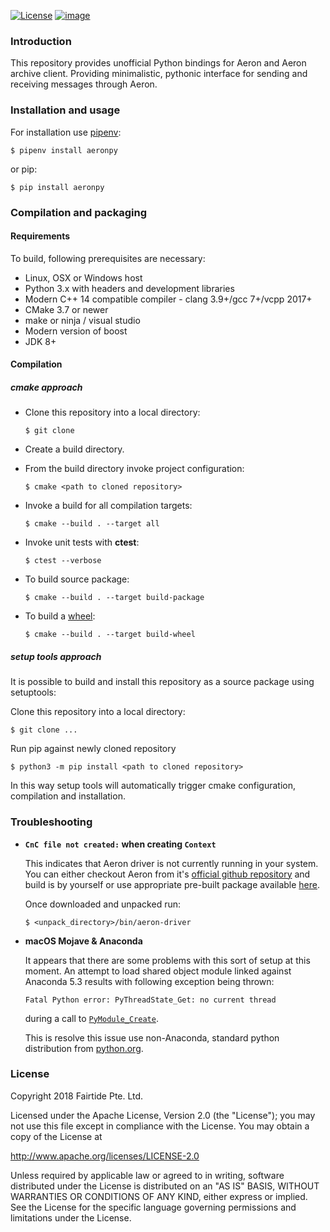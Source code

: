 [![License](https://img.shields.io/badge/License-Apache%202.0-blue.svg)](https://opensource.org/licenses/Apache-2.0)
[![image](https://img.shields.io/pypi/v/aeron-python.svg)](https://pypi.org/project/aeron-python/)

### Introduction

This repository provides unofficial Python bindings for Aeron and Aeron archive client. Providing minimalistic, pythonic interface 
for sending and receiving messages through Aeron. 

### Installation and usage

For installation use [pipenv](https://docs.pipenv.org):
```
$ pipenv install aeronpy
```

or pip:
```
$ pip install aeronpy
```

### Compilation and packaging

#### Requirements

To build, following prerequisites are necessary:
* Linux, OSX or Windows host
* Python 3.x with headers and development libraries
* Modern C++ 14 compatible compiler - clang 3.9+/gcc 7+/vcpp 2017+
* CMake 3.7 or newer
* make or ninja / visual studio
* Modern version of boost
* JDK 8+

#### Compilation 

##### cmake approach

* Clone this repository into a local directory:
    ```
    $ git clone 
    ```

* Create a build directory.
* From the build directory invoke project configuration:
    ```
    $ cmake <path to cloned repository>
    ```
* Invoke a build for all compilation targets:
    ```
    $ cmake --build . --target all
    ``` 
* Invoke unit tests with **ctest**:
    ```
    $ ctest --verbose
    ```
    
* To build source package:
    ```
    $ cmake --build . --target build-package
    ```    
    
* To build a [wheel](https://www.python.org/dev/peps/pep-0427/):
    ```
    $ cmake --build . --target build-wheel
    ```

##### setup tools approach

It is possible to build and install this repository as a source package using setuptools:

Clone this repository into a local directory:
```
$ git clone ...
```

Run pip against newly cloned repository
```
$ python3 -m pip install <path to cloned repository>
```

In this way setup tools will automatically trigger cmake configuration, compilation and installation.

### Troubleshooting   

* **`CnC file not created:` when creating `Context`**

    This indicates that Aeron driver is not currently running in your system. You can either checkout Aeron from it's [official github repository](https://github.com/real-logic/aeron) and build is by yourself or use appropriate pre-built package available [here](https://bintray.com/lukaszlaszko/aeron/aeron-driver#files).
    
    Once downloaded and unpacked run:
    ```
    $ <unpack_directory>/bin/aeron-driver
    ```        

* **macOS Mojave & Anaconda**

    It appears that there are some problems with this sort of setup at this moment. An attempt to load shared object module linked against Anaconda 5.3 results with following exception being thrown:
    ```
    Fatal Python error: PyThreadState_Get: no current thread
    ```
    during a call to [`PyModule_Create`](https://docs.python.org/3.6/c-api/module.html#c.PyModule_Create). 

    This is resolve this issue use non-Anaconda, standard python distribution from [python.org](https://www.python.org/downloads/release/python-367/).
      
      
### License

Copyright 2018 Fairtide Pte. Ltd.

Licensed under the Apache License, Version 2.0 (the "License"); you may not use this file except in compliance with the License. You may obtain a copy of the License at

http://www.apache.org/licenses/LICENSE-2.0

Unless required by applicable law or agreed to in writing, software distributed under the License is distributed on an "AS IS" BASIS, WITHOUT WARRANTIES OR CONDITIONS OF ANY KIND, either express or implied. See the License for the specific language governing permissions and limitations under the License.
